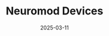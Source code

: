 ---  
layout: startup_page  
title: "Neuromod Devices"  
id: "neuromoddevices.com"  
permalink: "/neuromoddevicesneuromoddevices.com03112025/"  
website: "http://www.neuromoddevices.com/"  
funding_round: "Series B"  
funding_amount: "€10M"  
investors: "Fountain Healthcare Partners, Panak&#xE8;s Partners"  
about: "Neuromod Devices Ltd is an Irish medical device company specializing in tinnitus treatment. They develop innovative neuromodulation technologies to address the needs of patients suffering from chronic and debilitating illnesses. Their primary product, Lenire, is a bimodal neuromodulation device designed to alleviate tinnitus."  
markets: "Healthtech, Medical Device"  
hq: "Dublin, Ireland"  
founded_year: "2010"  
linkedin: "https://www.linkedin.com/company/neuromod"  
twitter: "https://x.com/NeuromodDevices"  
instagram: ""  
facebook: "https://www.facebook.com/neuromoddevices/"  
crunchbase: ""  
pitchbook: ""  

date_display: "11-Mar-2025"  
date: "2025-03-11"

# SEO Optimization  
meta_title: "Neuromod Devices - Series B Funding (€10M)"  
meta_description: "Neuromod Devices, Neuromod Devices Ltd is an Irish medical device company specializing in tinnitus treatment. They develop innovative neuromodulation technologies to ad..."  
meta_keywords: "Neuromod Devices, Healthtech, Medical Device, Series B funding"  
canonical_url: "https://startup.projectstartups.com/neuromoddevicesneuromoddevices.com03112025/"  
---